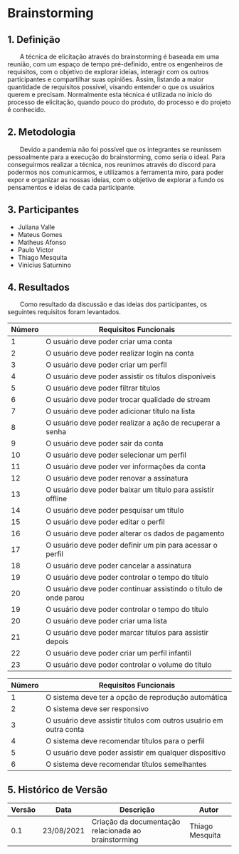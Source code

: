 # Brainstorming

## 1. Definição

&emsp;&emsp;A técnica de elicitação através do brainstorming é baseada em uma reunião, com um espaço de tempo pré-definido, entre os engenheiros de requisitos, com o objetivo de explorar ideias, interagir com os outros participantes e compartilhar suas opiniões. Assim, listando a maior quantidade de requisitos possível, visando entender o que os usuários querem e precisam. Normalmente esta técnica é utilizada no inicío do processo de elicitação, quando pouco do produto, do processo e do projeto é conhecido.

## 2. Metodologia
&emsp;&emsp;Devido a pandemia não foi possível que os integrantes se reunissem pessoalmente para a execução do brainstorming, como seria o ideal. Para conseguirmos realizar a técnica, nos reunimos através do discord para podermos nos comunicarmos, e utilizamos a ferramenta miro, para poder expor e organizar as nossas ideias, com o objetivo de explorar a fundo os pensamentos e ideias de cada participante.

## 3. Participantes
- Juliana Valle
- Mateus Gomes
- Matheus Afonso    
- Paulo Victor
- Thiago Mesquita
- Vinícius Saturnino

## 4. Resultados
&emsp;&emsp;Como resultado da discussão e das ideias dos participantes, os seguintes requisitos foram levantados.

| Número | Requisitos Funcionais                                         |
| ------ | --------------------------------------------------|
| 1    | O usuário deve poder criar uma conta |
| 2    | O usuário deve poder realizar login na conta         |
| 3    | O usuário deve poder criar um perfil      |
| 4    | O usuário deve poder assistir os títulos disponíveis       |
| 5    | O usuário deve poder filtrar títulos      |
| 6    | O usuário deve poder trocar qualidade de stream        |
| 7    | O usuário deve poder adicionar título na lista        |
| 8    | O usuário deve poder realizar a ação de recuperar a senha        |
| 9    | O usuário deve poder sair da conta      |
| 10    | O usuário deve poder selecionar um perfil       |
| 11    | O usuário deve poder ver informações da conta        |
| 12    | O usuário deve poder renovar a assinatura        |
| 13    | O usuário deve poder baixar um título para assistir offline         |
| 14    | O usuário deve poder pesquisar um título       |
| 15    | O usuário deve poder editar o perfil        |
| 16    | O usuário deve poder alterar os dados de pagamento        |
| 17    | O usuário deve poder definir um pin para acessar o perfil        |
| 18    | O usuário deve poder cancelar a assinatura       |
| 19    | O usuário deve poder controlar o tempo do título         |
| 20    | O usuário deve poder continuar assistindo o título de onde parou        |
| 19    | O usuário deve poder controlar o tempo do título         |
| 20    | O usuário deve poder criar uma lista    |
| 21    | O usuário deve poder marcar títulos para assistir depois     |
| 22    | O usuário deve poder criar um perfil infantil     |
| 23    | O usuário deve poder controlar o volume do título   |

| Número | Requisitos Funcionais                                         |
| ------ | --------------------------------------------------|
| 1    | O sistema deve ter a opção de reprodução automática |
| 2    | O sistema deve ser responsivo  |
| 3    | O usuário deve assistir títulos com outros usuário em outra conta   |
| 4    | O sistema deve recomendar títulos para o perfil   |
| 5    | O usuário deve poder assistir em qualquer dispositivo   |
| 6    | O sistema deve recomendar títulos semelhantes   |

## 5. Histórico de Versão

| Versão | Data       | Descrição                                           | Autor        |
| ------ | ---------- | --------------------------------------------------- | ------------ |
| 0.1    | 23/08/2021 | Criação da documentação relacionada ao brainstorming | Thiago Mesquita |
